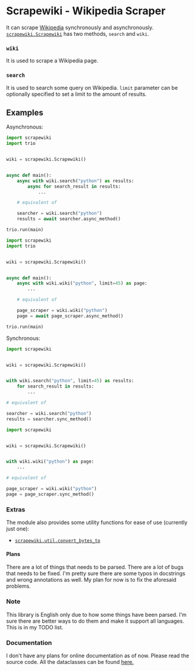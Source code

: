 # Scrapewiki - Wikipedia Scraper

It can scrape [Wikipedia](http://wikipedia.org) synchronously and asynchronously.
[`scrapewiki.Scrapewiki`](https://github.com/m-y-x-i/scrapewiki/blob/master/scrapewiki/core.py#L8-L16) has two methods, `search` and `wiki`.

### `wiki`
It is used to scrape a Wikipedia page.

### `search`
It is used to search some query on Wikipedia. `limit` parameter can be optionally specified to set a limit to the amount of results.

## Examples
Asynchronous:

```python
import scrapewiki
import trio


wiki = scrapewiki.Scrapewiki()


async def main():
    async with wiki.search("python") as results:
        async for search_result in results:
            ...

    # equivalent of

    searcher = wiki.search("python")
    results = await searcher.async_method()

trio.run(main)
```
```python
import scrapewiki
import trio


wiki = scrapewiki.Scrapewiki()


async def main():
    async with wiki.wiki("python", limit=45) as page:
        ...

    # equivalent of

    page_scraper = wiki.wiki("python")
    page = await page_scraper.async_method()

trio.run(main)
```
Synchronous:

```python
import scrapewiki


wiki = scrapewiki.Scrapewiki()


with wiki.search("python", limit=45) as results:
    for search_result in results:
        ...

# equivalent of

searcher = wiki.search("python")
results = searcher.sync_method()
```
```python
import scrapewiki


wiki = scrapewiki.Scrapewiki()


with wiki.wiki("python") as page:
    ...

# equivalent of

page_scraper = wiki.wiki("python")
page = page_scraper.sync_method()
```

### Extras
The module also provides some utility functions for ease of use (currently just one):
- [`scrapewiki.util.convert_bytes_to`](https://github.com/m-y-x-i/scrapewiki/blob/master/scrapewiki/util/converters.py#L6-L13)

#### Plans
There are a lot of things that needs to be parsed.
There are a lot of bugs that needs to be fixed.
I'm pretty sure there are some typos in docstrings and wrong annotations as well.
My plan for now is to fix the aforesaid problems.

### Note
This library is English only due to how some things have been parsed. I'm sure there are better ways to do them and make it support all languages. This is in my TODO list.

### Documentation
I don't have any plans for online documentation as of now. Please read the source code. All the dataclasses can be found [here.](https://github.com/m-y-x-i/scrapewiki/blob/master/scrapewiki/structures/dataclasses.py)
